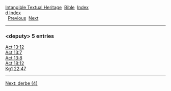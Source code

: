 [Intangible Textual Heritage](../../index)  [Bible](../index) 
[Index](index)   
[d Index](_d_)  
  [Previous](c03030)  [Next](c03032) 

------------------------------------------------------------------------

### &lt;deputy&gt; 5 entries

[Act 13:12](../kjv/act013.htm#012)  
[Act 13:7](../kjv/act013.htm#007)  
[Act 13:8](../kjv/act013.htm#008)  
[Act 18:12](../kjv/act018.htm#012)  
[Kg1 22:47](../kjv/kg1022.htm#047)  

------------------------------------------------------------------------

[Next: derbe (4)](c03032)
